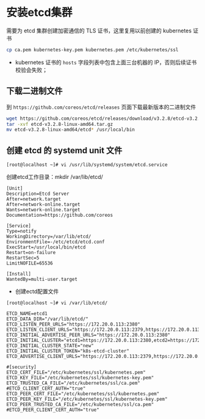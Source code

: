# 安装etcd集群


需要为 etcd 集群创建加密通信的 TLS 证书，这里复用以前创建的 kubernetes 证书

``` bash
cp ca.pem kubernetes-key.pem kubernetes.pem /etc/kubernetes/ssl
```

+ kubernetes 证书的 `hosts` 字段列表中包含上面三台机器的 IP，否则后续证书校验会失败；

## 下载二进制文件

到 `https://github.com/coreos/etcd/releases` 页面下载最新版本的二进制文件

``` bash
wget https://github.com/coreos/etcd/releases/download/v3.2.8/etcd-v3.2.8-linux-amd64.tar.gz
tar -xvf etcd-v3.2.8-linux-amd64.tar.gz
mv etcd-v3.2.8-linux-amd64/etcd* /usr/local/bin
```

## 创建 etcd 的 systemd unit 文件
```
[root@localhost ~]# vi /usr/lib/systemd/system/etcd.service
```
创建etcd工作目录：mkdir /var/lib/etcd/
```
[Unit]
Description=Etcd Server
After=network.target
After=network-online.target
Wants=network-online.target
Documentation=https://github.com/coreos

[Service]
Type=notify
WorkingDirectory=/var/lib/etcd/
EnvironmentFile=-/etc/etcd/etcd.conf
ExecStart=/usr/local/bin/etcd 
Restart=on-failure
RestartSec=5
LimitNOFILE=65536

[Install]
WantedBy=multi-user.target
```
+ 创建ectd配置文件

```
[root@localhost ~]# vi /var/lib/etcd/

ETCD_NAME=etcd1
ETCD_DATA_DIR="/var/lib/etcd/"
ETCD_LISTEN_PEER_URLS="https://172.20.0.113:2380"
ETCD_LISTEN_CLIENT_URLS="https://172.20.0.113:2379,https://172.20.0.113:4001"
ETCD_INITIAL_ADVERTISE_PEER_URLS="https://172.20.0.113:2380"
ETCD_INITIAL_CLUSTER="etcd1=https://172.20.0.113:2380,etcd2=https://172.20.0.114:2380,etcd3=https://172.20.0.115:2380"
ETCD_INITIAL_CLUSTER_STATE="new"
ETCD_INITIAL_CLUSTER_TOKEN="k8s-etcd-cluster"
ETCD_ADVERTISE_CLIENT_URLS="https://172.20.0.113:2379,https://172.20.0.113:4001"

#[security]
ETCD_CERT_FILE="/etc/kubernetes/ssl/kubernetes.pem"
ETCD_KEY_FILE="/etc/kubernetes/ssl/kubernetes-key.pem"
ETCD_TRUSTED_CA_FILE="/etc/kubernetes/ssl/ca.pem"
#ETCD_CLIENT_CERT_AUTH="true"
ETCD_PEER_CERT_FILE="/etc/kubernetes/ssl/kubernetes.pem"
ETCD_PEER_KEY_FILE="/etc/kubernetes/ssl/kubernetes-key.pem"
ETCD_PEER_TRUSTED_CA_FILE="/etc/kubernetes/ssl/ca.pem"
#ETCD_PEER_CLIENT_CERT_AUTH="true"

```
